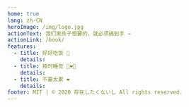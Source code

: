 ```yaml
---
home: true
lang: zh-CN
heroImage: /img/logo.jpg
actionText: 我们男孩子想要的，就必须搞到手 →
actionLink: /book/
features:
  - title: 好好吃饭 🎄
    details:
  - title: 按时睡觉 👩‍❤️‍👩
    details:
  - title: 不要太累 ❤️
    details:
footer: MIT | © 2020 存在したくないし All rights reserved.
---
```


<!-- 第三方组件 -->

<Player></Player>

<!-- 自定义组件 -->
<!-- <music-player></music-player> -->
